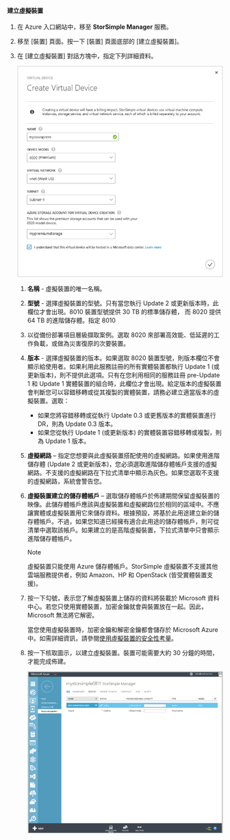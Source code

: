 #### 建立虛擬裝置
1. 在 Azure 入口網站中，移至 **StorSimple Manager** 服務。
2. 移至 [裝置] 頁面。按一下 [裝置] 頁面底部的 [建立虛擬裝置]。
3. 在 [建立虛擬裝置] 對話方塊中，指定下列詳細資料。
   
     ![StorSimple 建立虛擬裝置](./media/storsimple-create-virtual-device-u2/CreatePremiumsva1.png)
   
   1. **名稱** - 虛擬裝置的唯一名稱。
   2. **型號** - 選擇虛擬裝置的型號。只有當您執行 Update 2 或更新版本時，此欄位才會出現。8010 裝置型號提供 30 TB 的標準儲存體， 而 8020 提供 64 TB 的進階儲存體。指定 8010
   3. 以從備份部署項目層級擷取案例。選取 8020 來部署高效能、低延遲的工作負載，或做為災害復原的次要裝置。
   4. **版本** - 選擇虛擬裝置的版本。如果選取 8020 裝置型號，則版本欄位不會顯示給使用者。如果利用此服務註冊的所有實體裝置都執行 Update 1 (或更新版本)，則不提供此選項。只有在您利用相同的服務註冊 pre-Update 1 和 Update 1 實體裝置的組合時，此欄位才會出現。給定版本的虛擬裝置會判斷您可以容錯移轉或從其複製的實體裝置，請務必建立適當版本的虛擬裝置。選取：
      
      * 如果您將容錯移轉或從執行 Update 0.3 或更舊版本的實體裝置進行 DR，則為 Update 0.3 版本。 
      * 如果您從執行 Update 1 (或更新版本) 的實體裝置容錯移轉或複製，則為 Update 1 版本。 
   5. **虛擬網路** – 指定您想要與此虛擬裝置搭配使用的虛擬網路。如果使用進階儲存體 (Update 2 或更新版本)，您必須選取進階儲存體帳戶支援的虛擬網路。不支援的虛擬網路在下拉式清單中顯示為灰色。如果您選取不支援的虛擬網路，系統會警告您。 
   6. **虛擬裝置建立的儲存體帳戶** – 選取儲存體帳戶於佈建期間保留虛擬裝置的映像。此儲存體帳戶應該與虛擬裝置和虛擬網路位於相同的區域中。不應讓實體或虛擬裝置用它來儲存資料。根據預設，將基於此用途建立新的儲存體帳戶。不過，如果您知道已經擁有適合此用途的儲存體帳戶，則可從清單中選取該帳戶。如果建立的是高階虛擬裝置，下拉式清單中只會顯示進階儲存體帳戶。
      
      > [!NOTE]
      > 虛擬裝置只能使用 Azure 儲存體帳戶。StorSimple 虛擬裝置不支援其他雲端服務提供者，例如 Amazon、HP 和 OpenStack (皆受實體裝置支援)。
      > 
      > 
   7. 按一下勾號，表示您了解虛擬裝置上儲存的資料將裝載於 Microsoft 資料中心。若您只使用實體裝置，加密金鑰就會與裝置放在一起。因此，Microsoft 無法將它解密。
      
       當您使用虛擬裝置時，加密金鑰和解密金鑰都會儲存於 Microsoft Azure 中。如需詳細資訊，請參閱[使用虛擬裝置的安全性考量](../articles/storsimple/storsimple-security.md#storsimple-virtual-device-security)。
   8. 按一下核取圖示，以建立虛擬裝置。裝置可能需要大約 30 分鐘的時間，才能完成佈建。
      
      ![StorSimple 虛擬裝置建立中階段](./media/storsimple-create-virtual-device-u2/StorSimple_VirtualDeviceCreating1M.png)

<!---HONumber=AcomDC_1217_2015-->
